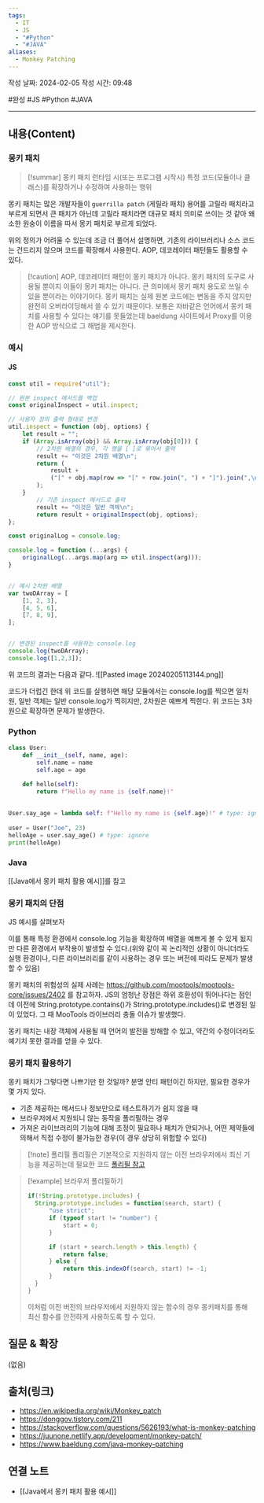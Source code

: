 ```yaml
---
tags:
  - IT
  - JS
  - "#Python"
  - "#JAVA"
aliases:
  - Monkey Patching
---
```

작성 날짜: 2024-02-05
작성 시간: 09:48

#완성 #JS #Python #JAVA 

----
## 내용(Content)
### 몽키 패치
>[!summar] 몽키 패치
>런타임 시(또는 프로그램 시작시) 특정 코드(모듈이나 클래스)를 확장하거나 수정하여 사용하는 행위

몽키 패치는 많은 개발자들이 `guerrilla patch` (게릴라 패치) 용어를 고릴라 패치라고 부르게 되면서 큰 패치가 아닌데 고릴라 패치라면 대규모 패치 의미로 쓰이는 것 같아 왜소한 원숭이 이름을 따서 몽키 패치로 부르게 되었다.

위의 정의가 어려울 수 있는데 조금 더 풀어서 설명하면, 기존의 라이브러리나 소스 코드는 건드리지 않으며 코드를 확장해서 사용한다. AOP, 데코레이터 패턴들도 활용할 수 있다.

>[!caution] AOP, 데코레이터 패턴이 몽키 패치가 아니다.
>몽키 패치의 도구로 사용될 뿐이지 이들이 몽키 패치는 아니다. 큰 의미에서 몽키 패치 용도로 쓰일 수 있을 뿐이라는 이야기이다. 몽키 패치는 실제 원본 코드에는 변동을 주지 않지만 완전히 오버라이딩해서 쓸 수 있기 때문이다. 보통은 자바같은 언어에서 몽키 패치를 사용할 수 있다는 얘기를 못들었는데 baeldung 사이트에서 Proxy를 이용한 AOP 방식으로 그 해법을 제시한다.
### 예시
#### JS

```js
const util = require("util");

// 원본 inspect 메서드를 백업
const originalInspect = util.inspect;

// 사용자 정의 출력 형태로 변경
util.inspect = function (obj, options) {
    let result = "";
    if (Array.isArray(obj) && Array.isArray(obj[0])) {
        // 2차원 배열의 경우, 각 행을 [ ]로 묶어서 출력
        result += "이것은 2차원 배열\n";
        return (
            result +
            ("[" + obj.map(row => "[" + row.join(", ") + "]").join(",\n ") + "]")
        );
    }
        // 기존 inspect 메서드로 출력
        result += "이것은 일반 객체\n";
        return result + originalInspect(obj, options);
};

const originalLog = console.log;

console.log = function (...args) {
    originalLog(...args.map(arg => util.inspect(arg)));
}


// 예시 2차원 배열
var twoDArray = [
    [1, 2, 3],
    [4, 5, 6],
    [7, 8, 9],
];


// 변경된 inspect를 사용하는 console.log
console.log(twoDArray);
console.log([1,2,3]);
```

위 코드의 결과는 다음과 같다.
![[Pasted image 20240205113144.png]]

코드가 더럽긴 한데 위 코드를 실행하면 해당 모듈에서는 console.log를 찍으면 일차원, 일반 객체는 일반 console.log가 찍히지만, 2차원은  예쁘게 찍힌다. 위 코드는 3차원으로 확장하면 문제가 발생한다.
### Python

```python
class User:
    def __init__(self, name, age):
        self.name = name
        self.age = age
        
    def hello(self):
        return f"Hello my name is {self.name}!"
  

User.say_age = lambda self: f"Hello my name is {self.age}!" # type: ignore
  
user = User("Joe", 23)
helloAge = user.say_age() # type: ignore
print(helloAge)
```

### Java
[[Java에서 몽키 패치 활용 예시]]를 참고

### 몽키 패치의 단점
JS 예시를 살펴보자

이를 통해 특정 환경에서 console.log 기능을 확장하여 배열을 예쁘게 볼 수 있게 됬지만 다른 환경에서 부작용이 발생할 수 있다.(위와 같이 꼭 논리적인 상황이 아니더라도 실행 환경이나, 다른 라이브러리를 같이 사용하는 경우 또는 버전에 따라도 문제가 발생할 수 있음)

몽키 패치의 위험성의 실제 사례는 https://github.com/mootools/mootools-core/issues/2402 를 참고하자. JS의 엄청난 장점은 하위 호환성이 뛰어나다는 점인데 이전에 String.prototype.contains()가 String.prototype.includes()로 변경된 일이 있었다.  그 때 MooTools 라이브러리 충돌 이슈가 발생했다.

몽키 패치는 내장 객체에 사용될 때 언어의 발전을 방해할 수 있고, 약간의 수정이더라도 예기치 못한 결과를 얻을 수 있다.

### 몽키 패치 활용하기
몽키 패치가 그렇다면 나쁘기만 한 것일까? 분명 안티 패턴이긴 하지만, 필요한 경우가 몇 가지 있다.

- 기존 제공하는 메서드나 정보만으로 테스트하기가 쉽지 않을 때
- 브라우저에서 지원되니 않는 동작을 폴리필하는 경우
- 가져온 라이브러리의 기능에 대해 조정이 필요하나 패치가 안되거나, 어떤 제약들에 의해서 직접 수정이 불가능한 경우(이 경우 상당히 위험할 수 있다)

>[!note] 폴리필
>폴리필은 기본적으로 지원하지 않는 이전 브라우저에서 최신 기능을 제공하는데 필요한 코드
>[폴리필 참고](https://developer.mozilla.org/ko/docs/Glossary/Polyfill)

>[!example] 브라우저 폴리필하기
>
>```js
>if(!String.prototype.includes) {
>	String.prototype.includes = function(search, start) {
>		"use strict";
>		if (typeof start != "number") {
>			start = 0;
>		}
>
>		if (start + search.length > this.length) {
>			return false;
>		} else {
>			return this.indexOf(search, start) != -1;
>		}
>	}
>}
>```
>이처럼 이전 버전의 브라우저에서 지원하지 않는 함수의 경우 몽키패치를 통해 최신 함수를 안전하게 사용하도록 할 수 있다.


## 질문 & 확장

(없음)

## 출처(링크)
- https://en.wikipedia.org/wiki/Monkey_patch
- https://donggov.tistory.com/211
- https://stackoverflow.com/questions/5626193/what-is-monkey-patching
- https://juunone.netlify.app/development/monkey-patch/
- https://www.baeldung.com/java-monkey-patching
## 연결 노트
- [[Java에서 몽키 패치 활용 예시]]



